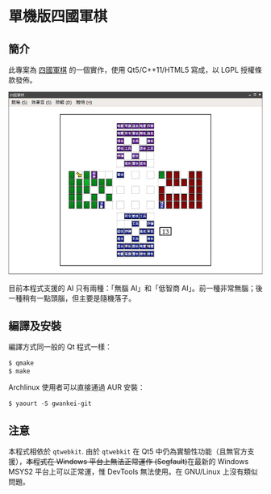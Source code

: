 # 單機版四國軍棋

## 簡介

此專案為 [四國軍棋](https://zh.wikipedia.org/wiki/%E9%99%B8%E8%BB%8D%E6%A3%8B) 的一個實作，使用 Qt5/C++11/HTML5 寫成，以 LGPL 授權條款發佈。

<img src="screenshot.png" />

目前本程式支援的 AI 只有兩種：「無腦 AI」和「低智商 AI」。前一種非常無腦；後一種稍有一點頭腦，但主要是隨機落子。

## 編譯及安裝

編譯方式同一般的 Qt 程式一樣：

```
$ qmake
$ make
```

Archlinux 使用者可以直接通過 AUR 安裝：

```
$ yaourt -S gwankei-git
```

## 注意

本程式相依於 `qtwebkit`. 由於 `qtwebkit` 在 Qt5 中仍為實驗性功能（且無官方支援），<del>本程式在 Windows 平台上無法正常運作 (Segfault)</del>在最新的 Windows MSYS2 平台上可以正常運，惟 DevTools 無法使用。在 GNU/Linux 上沒有類似問題。
